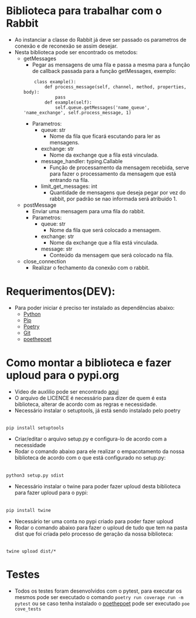 # Biblioteca para trabalhar com o Rabbit
- Ao instanciar a classe do Rabbit já deve ser passado os parametros de conexão e de reconexão se assim desejar.
- Nesta biblioteca pode ser encontrado os metodos:
    - getMessages
        - Pegar as mensagens de uma fila e passa a mesma para a função de callback passada para a função getMessages, exemplo:
        ````
            class example():
                def process_message(self, channel, method, properties, body):
                    pass
                def example(self):
                    self.queue.getMessages('name_queue', 'name_exchange', self.process_message, 1)
        ````
        - Parametros:
            - queue: str
                - Nome da fila que ficará escutando para ler as mensagens.
            - exchange: str
                - Nome da exchange que a fila está vinculada.
            - message_handler: typing.Callable
                - Função de processamento da mensagem recebida, serve para fazer o processamento da mensagem que está entrando na fila.
            - limit_get_messages: int
                - Quantidade de mensagens que deseja pegar por vez do rabbit, por padrão se nao informada será atribuido 1.
    - postMessage
        - Enviar uma mensagem para uma fila do rabbit.
        - Parametros:
            - queue: str
                - Nome da fila que será colocado a mensagem.
            - exchange: str
                - Nome da exchange que a fila está vinculada.
            - message: str
                - Conteúdo da mensagem que será colocado na fila.
    - close_connection
        - Realizar o fechamento da conexão com o rabbit.
# Requerimentos(DEV):
- Para poder iniciar é preciso ter instalado as dependências abaixo:
    - [Python](https://www.python.org/)
    - [Pip](https://pip.pypa.io/)
    - [Poetry](https://poetry.eustace.io/)
    - [Git](https://git-scm.com/)
    - [poethepoet](https://github.com/nat-n/poethepoet)
# Como montar a biblioteca e fazer uploud para o pypi.org
- Video de auxlilio pode ser encontrado [aqui](https://youtu.be/YpTuuGBggcE?t=828)
- O arquivo de LICENCE é necessário para dizer de quem é esta biblioteca, alterar de acordo com as regras e necessidade.
- Necessário instalar o setuptools, já está sendo instalado pelo poetry
######
    pip install setuptools
- Criar/editar o arquivo setup.py e configura-lo de acordo com a necessidade
- Rodar o comando abaixo para ele realizar o empacotamento da nossa biblioteca de acordo com o que está configurado no setup.py:
######
    python3 setup.py sdist
- Necessário instalar o twine para  poder fazer uploud desta biblioteca para fazer uploud para o pypi:
######
    pip install twine
- Necessário ter uma conta no pypi criado para poder fazer uploud
- Rodar o comando abaixo para fazer o uploud de tudo que tem na pasta dist que foi criada pelo processo de geração da nossa biblioteca:
######
    twine upload dist/*

# Testes
- Todos os testes foram desenvolvidos com o pytest, para executar os mesmos pode ser executado o comando ```poetry run coverage run -m pytest``` ou se caso tenha instalado o [poethepoet](https://github.com/nat-n/poethepoet) pode ser executado ```poe cove_tests```